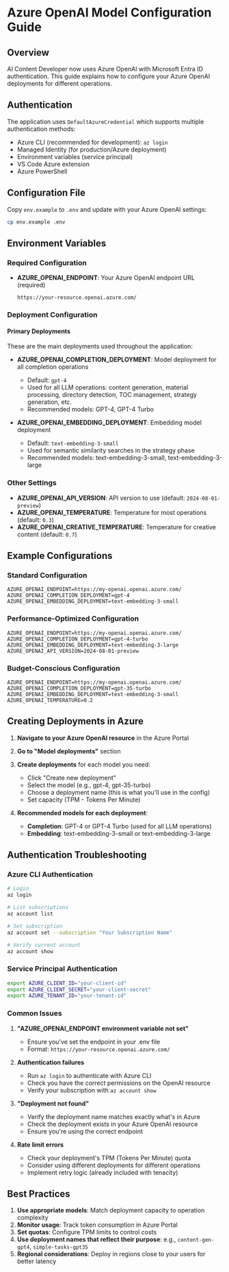 # Azure OpenAI Model Configuration Guide

## Overview
AI Content Developer now uses Azure OpenAI with Microsoft Entra ID authentication. This guide explains how to configure your Azure OpenAI deployments for different operations.

## Authentication
The application uses `DefaultAzureCredential` which supports multiple authentication methods:
- Azure CLI (recommended for development): `az login`
- Managed Identity (for production/Azure deployment)
- Environment variables (service principal)
- VS Code Azure extension
- Azure PowerShell

## Configuration File
Copy `env.example` to `.env` and update with your Azure OpenAI settings:

```bash
cp env.example .env
```

## Environment Variables

### Required Configuration
- **AZURE_OPENAI_ENDPOINT**: Your Azure OpenAI endpoint URL (required)
  ```
  https://your-resource.openai.azure.com/
  ```

### Deployment Configuration

#### Primary Deployments
These are the main deployments used throughout the application:

- **AZURE_OPENAI_COMPLETION_DEPLOYMENT**: Model deployment for all completion operations
  - Default: `gpt-4`
  - Used for all LLM operations: content generation, material processing, directory detection, TOC management, strategy generation, etc.
  - Recommended models: GPT-4, GPT-4 Turbo
  
- **AZURE_OPENAI_EMBEDDING_DEPLOYMENT**: Embedding model deployment
  - Default: `text-embedding-3-small`
  - Used for semantic similarity searches in the strategy phase
  - Recommended models: text-embedding-3-small, text-embedding-3-large

### Other Settings
- **AZURE_OPENAI_API_VERSION**: API version to use (default: `2024-08-01-preview`)
- **AZURE_OPENAI_TEMPERATURE**: Temperature for most operations (default: `0.3`)
- **AZURE_OPENAI_CREATIVE_TEMPERATURE**: Temperature for creative content (default: `0.7`)

## Example Configurations

### Standard Configuration
```env
AZURE_OPENAI_ENDPOINT=https://my-openai.openai.azure.com/
AZURE_OPENAI_COMPLETION_DEPLOYMENT=gpt-4
AZURE_OPENAI_EMBEDDING_DEPLOYMENT=text-embedding-3-small
```

### Performance-Optimized Configuration
```env
AZURE_OPENAI_ENDPOINT=https://my-openai.openai.azure.com/
AZURE_OPENAI_COMPLETION_DEPLOYMENT=gpt-4-turbo
AZURE_OPENAI_EMBEDDING_DEPLOYMENT=text-embedding-3-large
AZURE_OPENAI_API_VERSION=2024-08-01-preview
```

### Budget-Conscious Configuration
```env
AZURE_OPENAI_ENDPOINT=https://my-openai.openai.azure.com/
AZURE_OPENAI_COMPLETION_DEPLOYMENT=gpt-35-turbo
AZURE_OPENAI_EMBEDDING_DEPLOYMENT=text-embedding-3-small
AZURE_OPENAI_TEMPERATURE=0.2
```

## Creating Deployments in Azure

1. **Navigate to your Azure OpenAI resource** in the Azure Portal

2. **Go to "Model deployments"** section

3. **Create deployments** for each model you need:
   - Click "Create new deployment"
   - Select the model (e.g., gpt-4, gpt-35-turbo)
   - Choose a deployment name (this is what you'll use in the config)
   - Set capacity (TPM - Tokens Per Minute)

4. **Recommended models for each deployment**:
   - **Completion**: GPT-4 or GPT-4 Turbo (used for all LLM operations)
   - **Embedding**: text-embedding-3-small or text-embedding-3-large

## Authentication Troubleshooting

### Azure CLI Authentication
```bash
# Login
az login

# List subscriptions
az account list

# Set subscription
az account set --subscription "Your Subscription Name"

# Verify current account
az account show
```

### Service Principal Authentication
```bash
export AZURE_CLIENT_ID="your-client-id"
export AZURE_CLIENT_SECRET="your-client-secret"
export AZURE_TENANT_ID="your-tenant-id"
```

### Common Issues

1. **"AZURE_OPENAI_ENDPOINT environment variable not set"**
   - Ensure you've set the endpoint in your .env file
   - Format: `https://your-resource.openai.azure.com/`

2. **Authentication failures**
   - Run `az login` to authenticate with Azure CLI
   - Check you have the correct permissions on the OpenAI resource
   - Verify your subscription with `az account show`

3. **"Deployment not found"**
   - Verify the deployment name matches exactly what's in Azure
   - Check the deployment exists in your Azure OpenAI resource
   - Ensure you're using the correct endpoint

4. **Rate limit errors**
   - Check your deployment's TPM (Tokens Per Minute) quota
   - Consider using different deployments for different operations
   - Implement retry logic (already included with tenacity)

## Best Practices

1. **Use appropriate models**: Match deployment capacity to operation complexity
2. **Monitor usage**: Track token consumption in Azure Portal
3. **Set quotas**: Configure TPM limits to control costs
4. **Use deployment names that reflect their purpose**: e.g., `content-gen-gpt4`, `simple-tasks-gpt35`
5. **Regional considerations**: Deploy in regions close to your users for better latency 